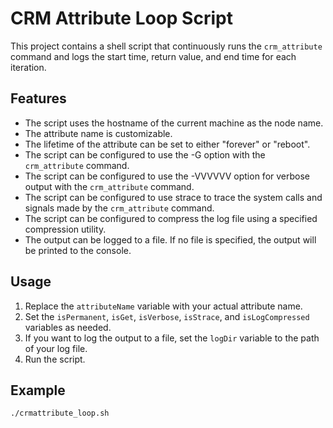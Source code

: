 # CRM Attribute Loop Script

This project contains a shell script that continuously runs the `crm_attribute` command and logs the start time, return value, and end time for each iteration.

## Features

- The script uses the hostname of the current machine as the node name.
- The attribute name is customizable.
- The lifetime of the attribute can be set to either "forever" or "reboot".
- The script can be configured to use the -G option with the `crm_attribute` command.
- The script can be configured to use the -VVVVVV option for verbose output with the `crm_attribute` command.
- The script can be configured to use strace to trace the system calls and signals made by the `crm_attribute` command.
- The script can be configured to compress the log file using a specified compression utility.
- The output can be logged to a file. If no file is specified, the output will be printed to the console.

## Usage

1. Replace the `attributeName` variable with your actual attribute name.
2. Set the `isPermanent`, `isGet`, `isVerbose`, `isStrace`, and `isLogCompressed` variables as needed.
3. If you want to log the output to a file, set the `logDir` variable to the path of your log file.
4. Run the script.

## Example

```shellscript
./crmattribute_loop.sh